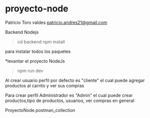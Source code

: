 # proyecto-node

Patricio Toro valdes
patricio.andres21@gmail.com


Backend Nodejs

>cd backend
 >npm install 
 
para instalar todos los paquetes 

*levantar el proyecto NodeJs
 >npm run dev

 Al crear usuario perfil por defecto es "cliente" el cual puede agregar productos 
 al carrito y ver sus compras

 Para crear perfil Administrador es "Admin" el cual puede crear productos,tipo de productos,
 usuarios, ver compras en general

ProyectoNode.postman_collection
